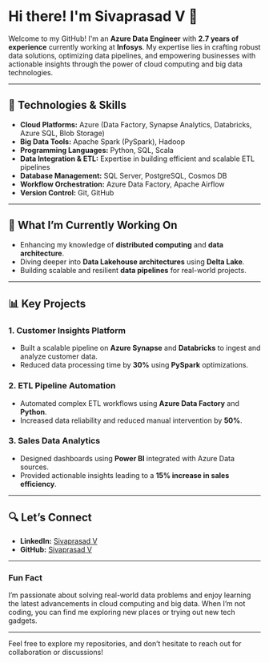 # Hi there! I'm Sivaprasad V 👋

Welcome to my GitHub! I'm an **Azure Data Engineer** with **2.7 years of experience** currently working at **Infosys**. My expertise lies in crafting robust data solutions, optimizing data pipelines, and empowering businesses with actionable insights through the power of cloud computing and big data technologies.

---

## 🔧 Technologies & Skills

- **Cloud Platforms:** Azure (Data Factory, Synapse Analytics, Databricks, Azure SQL, Blob Storage)
- **Big Data Tools:** Apache Spark (PySpark), Hadoop
- **Programming Languages:** Python, SQL, Scala
- **Data Integration & ETL:** Expertise in building efficient and scalable ETL pipelines
- **Database Management:** SQL Server, PostgreSQL, Cosmos DB
- **Workflow Orchestration:** Azure Data Factory, Apache Airflow
- **Version Control:** Git, GitHub

---

## 🎯 What I’m Currently Working On

- Enhancing my knowledge of **distributed computing** and **data architecture**.
- Diving deeper into **Data Lakehouse architectures** using **Delta Lake**.
- Building scalable and resilient **data pipelines** for real-world projects.

---

## 📊 Key Projects

### 1. **Customer Insights Platform**
- Built a scalable pipeline on **Azure Synapse** and **Databricks** to ingest and analyze customer data.
- Reduced data processing time by **30%** using **PySpark** optimizations.

### 2. **ETL Pipeline Automation**
- Automated complex ETL workflows using **Azure Data Factory** and **Python**.
- Increased data reliability and reduced manual intervention by **50%**.

### 3. **Sales Data Analytics**
- Designed dashboards using **Power BI** integrated with Azure Data sources.
- Provided actionable insights leading to a **15% increase in sales efficiency**.

---

## 🔍 Let’s Connect

- **LinkedIn:**  [Sivaprasad V](https://www.linkedin.com/in/sivaprasad-v-213011213?utm_source=share&utm_campaign=share_via&utm_content=profile&utm_medium=android_app)
- **GitHub:** [Sivaprasad V](https://github.com/Sivaprasad-V?tab=repositories)

---

### Fun Fact
I’m passionate about solving real-world data problems and enjoy learning the latest advancements in cloud computing and big data. When I’m not coding, you can find me exploring new places or trying out new tech gadgets.

---

Feel free to explore my repositories, and don’t hesitate to reach out for collaboration or discussions!

